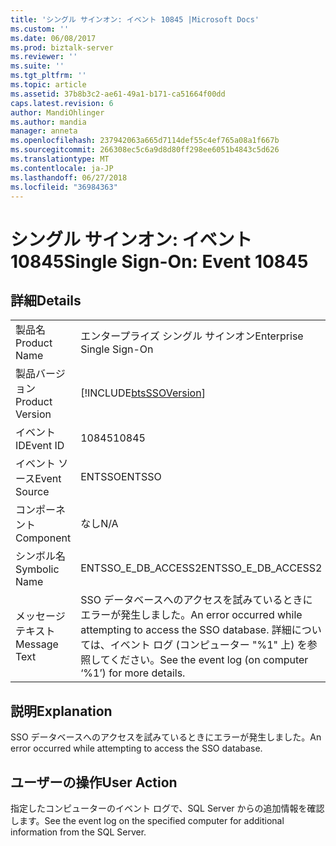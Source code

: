 ```yaml
---
title: 'シングル サインオン: イベント 10845 |Microsoft Docs'
ms.custom: ''
ms.date: 06/08/2017
ms.prod: biztalk-server
ms.reviewer: ''
ms.suite: ''
ms.tgt_pltfrm: ''
ms.topic: article
ms.assetid: 37b8b3c2-ae61-49a1-b171-ca51664f00dd
caps.latest.revision: 6
author: MandiOhlinger
ms.author: mandia
manager: anneta
ms.openlocfilehash: 237942063a665d7114def55c4ef765a08a1f667b
ms.sourcegitcommit: 266308ec5c6a9d8d80ff298ee6051b4843c5d626
ms.translationtype: MT
ms.contentlocale: ja-JP
ms.lasthandoff: 06/27/2018
ms.locfileid: "36984363"
---
```

# <a name="single-sign-on-event-10845"></a><span data-ttu-id="07fd4-102">シングル サインオン: イベント 10845</span><span class="sxs-lookup"><span data-stu-id="07fd4-102">Single Sign-On: Event 10845</span></span>
## <a name="details"></a><span data-ttu-id="07fd4-103">詳細</span><span class="sxs-lookup"><span data-stu-id="07fd4-103">Details</span></span>  
  
|                 |                                                                                                                       |
|-----------------|-----------------------------------------------------------------------------------------------------------------------|
|  <span data-ttu-id="07fd4-104">製品名</span><span class="sxs-lookup"><span data-stu-id="07fd4-104">Product Name</span></span>   |                                               <span data-ttu-id="07fd4-105">エンタープライズ シングル サインオン</span><span class="sxs-lookup"><span data-stu-id="07fd4-105">Enterprise Single Sign-On</span></span>                                               |
| <span data-ttu-id="07fd4-106">製品バージョン</span><span class="sxs-lookup"><span data-stu-id="07fd4-106">Product Version</span></span> |                              [!INCLUDE[btsSSOVersion](../includes/btsssoversion-md.md)]                               |
|    <span data-ttu-id="07fd4-107">イベント ID</span><span class="sxs-lookup"><span data-stu-id="07fd4-107">Event ID</span></span>     |                                                         <span data-ttu-id="07fd4-108">10845</span><span class="sxs-lookup"><span data-stu-id="07fd4-108">10845</span></span>                                                         |
|  <span data-ttu-id="07fd4-109">イベント ソース</span><span class="sxs-lookup"><span data-stu-id="07fd4-109">Event Source</span></span>   |                                                        <span data-ttu-id="07fd4-110">ENTSSO</span><span class="sxs-lookup"><span data-stu-id="07fd4-110">ENTSSO</span></span>                                                         |
|    <span data-ttu-id="07fd4-111">コンポーネント</span><span class="sxs-lookup"><span data-stu-id="07fd4-111">Component</span></span>    |                                                          <span data-ttu-id="07fd4-112">なし</span><span class="sxs-lookup"><span data-stu-id="07fd4-112">N/A</span></span>                                                          |
|  <span data-ttu-id="07fd4-113">シンボル名</span><span class="sxs-lookup"><span data-stu-id="07fd4-113">Symbolic Name</span></span>  |                                                  <span data-ttu-id="07fd4-114">ENTSSO_E_DB_ACCESS2</span><span class="sxs-lookup"><span data-stu-id="07fd4-114">ENTSSO_E_DB_ACCESS2</span></span>                                                  |
|  <span data-ttu-id="07fd4-115">メッセージ テキスト</span><span class="sxs-lookup"><span data-stu-id="07fd4-115">Message Text</span></span>   | <span data-ttu-id="07fd4-116">SSO データベースへのアクセスを試みているときにエラーが発生しました。</span><span class="sxs-lookup"><span data-stu-id="07fd4-116">An error occurred while attempting to access the SSO database.</span></span> <span data-ttu-id="07fd4-117">詳細については、イベント ログ (コンピューター "%1" 上) を参照してください。</span><span class="sxs-lookup"><span data-stu-id="07fd4-117">See the event log (on computer ‘%1’) for more details.</span></span> |
  
## <a name="explanation"></a><span data-ttu-id="07fd4-118">説明</span><span class="sxs-lookup"><span data-stu-id="07fd4-118">Explanation</span></span>  
 <span data-ttu-id="07fd4-119">SSO データベースへのアクセスを試みているときにエラーが発生しました。</span><span class="sxs-lookup"><span data-stu-id="07fd4-119">An error occurred while attempting to access the SSO database.</span></span>  
  
## <a name="user-action"></a><span data-ttu-id="07fd4-120">ユーザーの操作</span><span class="sxs-lookup"><span data-stu-id="07fd4-120">User Action</span></span>  
 <span data-ttu-id="07fd4-121">指定したコンピューターのイベント ログで、SQL Server からの追加情報を確認します。</span><span class="sxs-lookup"><span data-stu-id="07fd4-121">See the event log on the specified computer for additional information from the SQL Server.</span></span>